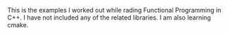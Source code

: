 This is the examples I worked out while rading Functional Programming in C++. I have not included any of the related libraries. I am also learning cmake. 